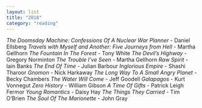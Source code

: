 ```yaml
---
layout: list
title: "2018"
category: "reading"
---
```


<i>The Doomsday Machine: Confessions Of A Nuclear War Planner</i> - Daniel Ellsberg
<i>Travels with Myself and Another: Five Journeys from Hell</i> - Martha Gellhorn
<i>The Fountain In The Forest</i> - Tony White
<i>The Devil’s Highway</i> - Gregory Norminton
<i>The Trouble I've Seen</i> - Martha Gellhorn
<i>Raw Spirit</i> - Iain Banks
<i>The End Of Time</i> - Julian Barbour
<i>Inglorious Empire</i> - Shashi Tharoor
<i>Gnomon</i> - Nick Harkaway
<i>The Long Way To A Small Angry Planet</i> - Becky Chambers
<i>The Water Will Come</i> - Jeff Goodell
<i>Galapagos</i> - Kurt Vonnegut
<i>Zero History</i> - William Gibson
<i>A Time Of Gifts</i> - Patrick Leigh Fermor
<i>Young Romantics</i> - Daisy Hay
<i>The Things They Carried</i> - Tim O’Brien
<i>The Soul Of The Marionette</i> - John Gray
